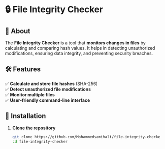 # 🔒 File Integrity Checker

## 📌 About
The **File Integrity Checker** is a tool that **monitors changes in files** by calculating and comparing hash values. It helps in detecting unauthorized modifications, ensuring data integrity, and preventing security breaches.

## 🛠 Features
✅ **Calculate and store file hashes** (SHA-256)  
✅ **Detect unauthorized file modifications**  
✅ **Monitor multiple files**  
✅ **User-friendly command-line interface**  

## 📂 Installation
1. **Clone the repository**
   ```bash
   git clone https://github.com/Mohammedsamihali/file-integrity-checker.git
   cd file-integrity-checker
